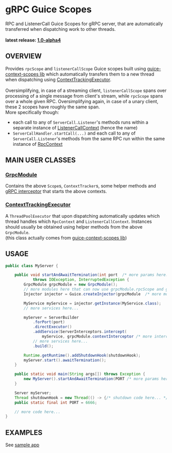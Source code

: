 # gRPC Guice Scopes

RPC and ListenerCall Guice Scopes for gRPC server, that are automatically transferred when dispatching work to other threads.<br/>
<br/>
**latest release: [1.0-alpha4](https://search.maven.org/artifact/pl.morgwai.base/grpc-scopes/1.0-alpha4/jar)**


## OVERVIEW

Provides `rpcScope` and `listenerCallScope` Guice scopes built using [guice-context-scopes lib](https://github.com/morgwai/guice-context-scopes) which automatically transfers them to a new thread when dispatching using [ContextTrackingExecutor](https://github.com/morgwai/guice-context-scopes/blob/master/src/main/java/pl/morgwai/base/guice/scopes/ContextTrackingExecutor.java).<br/>
<br/>
Oversimplifying, in case of a streaming client, `listenerCallScope` spans over processing of a single message from client's stream, while `rpcScope` spans over a whole given RPC. Oversimplifying again, in case of a unary client, these 2 scopes have roughly the same span.<br/>
More specifically though:
* each call to any of `ServerCall.Listener`'s methods runs within a separate instance of [ListenerCallContext](src/main/java/pl/morgwai/base/grpc/scopes/ListenerCallContext.java) (hence the name)
* `ServerCallHandler.startCall(...)` and each call to any of `ServerCall.Listener`'s methods from the same RPC run within the same instance of [RpcContext](src/main/java/pl/morgwai/base/grpc/scopes/RpcContext.java)



## MAIN USER CLASSES

### [GrpcModule](src/main/java/pl/morgwai/base/grpc/scopes/GrpcModule.java)

Contains the above `Scope`s, `ContextTracker`s, some helper methods and [gRPC interceptor](src/main/java/pl/morgwai/base/grpc/scopes/ContextInterceptor.java) that starts the above contexts.


### [ContextTrackingExecutor](https://github.com/morgwai/guice-context-scopes/blob/master/src/main/java/pl/morgwai/base/guice/scopes/ContextTrackingExecutor.java)

A `ThreadPoolExecutor` that upon dispatching automatically updates which thread handles which `RpcContext` and `ListenerCallContext`. Instances should usually be obtained using helper methods
from the above `GrpcModule`.<br/>
(this class actually comes from [guice-context-scopes lib](https://github.com/morgwai/guice-context-scopes))



## USAGE

```java
public class MyServer {

    public void startAndAwaitTermination(int port  /* more params here... */)
            throws IOException, InterruptedException {
        GrpcModule grpcModule = new GrpcModule();
        // more modules here that can now use grpcModule.rpcScope and grpcModule.listenerCallScope
        Injector injector = Guice.createInjector(grpcModule  /* more modules here... */);

        MyService myService = injector.getInstance(MyService.class);
        // more services here...

        myServer = ServerBuilder
            .forPort(port)
            .directExecutor()
            .addService(ServerInterceptors.intercept(
                myService, grpcModule.contextInterceptor /* more interceptors */))
            // more services here...
            .build();

        Runtime.getRuntime().addShutdownHook(shutdownHook);
        myServer.start().awaitTermination();
    }

    public static void main(String args[]) throws Exception {
        new MyServer().startAndAwaitTermination(PORT /* more params here... */);
    }

    Server myServer;
    Thread shutdownHook = new Thread(() -> {/* shutdown code here... */});
    public static final int PORT = 6666;

    // more code here...
}
```



## EXAMPLES

See [sample app](sample)
